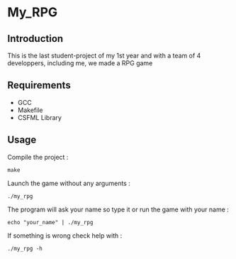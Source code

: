 # My_RPG

## Introduction
This is the last student-project of my 1st year
and with a team of 4 developpers, including me,
we made a RPG game

## Requirements
- GCC
- Makefile
- CSFML Library

## Usage
Compile the project :
```
make
```
Launch the game without any arguments :
```
./my_rpg
```

The program will ask your name so type it
or run the game with your name :
```
echo "your_name" | ./my_rpg
```

If something is wrong check help with :
```
./my_rpg -h
```
